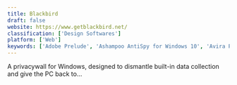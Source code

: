 ```yaml
---
title: Blackbird
draft: false 
website: https://www.getblackbird.net/
classification: ['Design Softwares']
platform: ['Web']
keywords: ['Adobe Prelude', 'Ashampoo AntiSpy for Windows 10', 'Avira Privacy Pal', 'DisableWinTracking', 'DoNotSpy10', 'Kyno', 'Privacy Repairer', 'Private WinTen', 'ShutUp10', 'Spybot Anti-Beacon', 'Toggle-Tweaker', 'W10Privacy', 'WPD', 'Win10-Initial-Setup-Script', 'WinPurify', 'Winaero Tweaker', 'Windows 10 Lite', 'WindowsSpyBlocker', 'Winja', 'xp-AntiSpy']
---
```

A privacywall for Windows, designed to dismantle built-in data collection and give the PC back to...